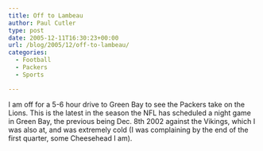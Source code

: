 ```yaml
---
title: Off to Lambeau
author: Paul Cutler
type: post
date: 2005-12-11T16:30:23+00:00
url: /blog/2005/12/off-to-lambeau/
categories:
  - Football
  - Packers
  - Sports

---
```

I am off for a 5-6 hour drive to Green Bay to see the Packers take on the Lions. This is the latest in the season the NFL has scheduled a night game in Green Bay, the previous being Dec. 8th 2002 against the Vikings, which I was also at, and was extremely cold (I was complaining by the end of the first quarter, some Cheesehead I am).